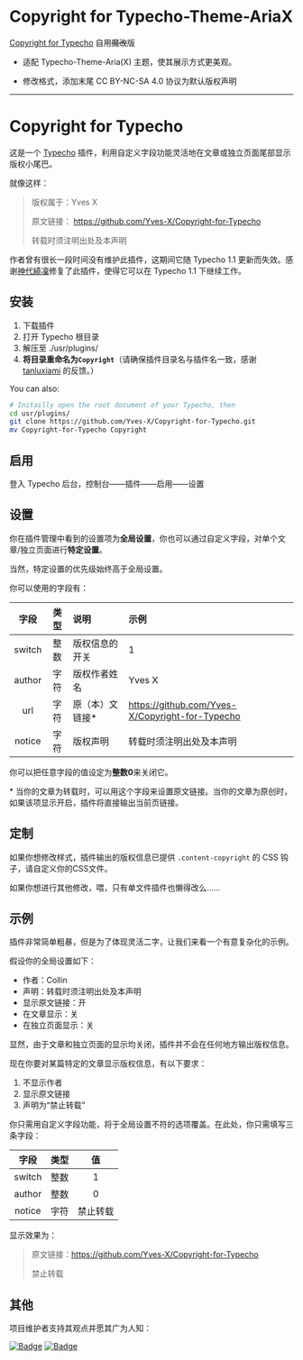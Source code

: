 # Copyright for Typecho-Theme-AriaX

[Copyright for Typecho](https://github.com/Yves-X/Copyright-for-Typecho) 自用~~魔改~~版

- 适配 Typecho-Theme-Aria(X) 主题，使其展示方式更美观。

- 修改格式，添加末尾 CC BY-NC-SA 4.0 协议为默认版权声明

---

# Copyright for Typecho

这是一个 [Typecho](https://github.com/typecho/typecho) 插件，利用自定义字段功能灵活地在文章或独立页面尾部显示版权小尾巴。

就像这样：

> 版权属于：Yves X
> 
> 原文链接： https://github.com/Yves-X/Copyright-for-Typecho
> 
> 转载时须注明出处及本声明

作者曾有很长一段时间没有维护此插件，这期间它随 Typecho 1.1 更新而失效。感谢[神代綺凜](https://github.com/YKilin)修复了此插件，使得它可以在 Typecho 1.1 下继续工作。

## 安装

1. 下载插件
2. 打开 Typecho 根目录
3. 解压至 ./usr/plugins/
4. **将目录重命名为`Copyright`**（请确保插件目录名与插件名一致，感谢 [tanluxiami](https://github.com/tanluxiami) 的反馈。）

You can also:

```bash
# Initailly open the root document of your Typecho, then
cd usr/plugins/
git clone https://github.com/Yves-X/Copyright-for-Typecho.git
mv Copyright-for-Typecho Copyright
```

## 启用

登入 Typecho 后台，控制台——插件——启用——设置

## 设置

你在插件管理中看到的设置项为**全局设置**，你也可以通过自定义字段，对单个文章/独立页面进行**特定设置**。

当然，特定设置的优先级始终高于全局设置。

你可以使用的字段有：

| 字段     | 类型  | 说明       | 示例                                              |
|:------:|:---:|:-------- |:----------------------------------------------- |
| switch | 整数  | 版权信息的开关  | 1                                               |
| author | 字符  | 版权作者姓名   | Yves X                                          |
| url    | 字符  | 原（本）文链接* | https://github.com/Yves-X/Copyright-for-Typecho |
| notice | 字符  | 版权声明     | 转载时须注明出处及本声明                                    |

你可以把任意字段的值设定为**整数0**来关闭它。

\* 当你的文章为转载时，可以用这个字段来设置原文链接。当你的文章为原创时，如果该项显示开启，插件将直接输出当前页链接。

## 定制

如果你想修改样式，插件输出的版权信息已提供 `.content-copyright` 的 CSS 钩子，请自定义你的CSS文件。

如果你想进行其他修改，喂，只有单文件插件也懒得改么……

## 示例

插件非常简单粗暴，但是为了体现灵活二字，让我们来看一个有意复杂化的示例。

假设你的全局设置如下：

- 作者：Collin
- 声明：转载时须注明出处及本声明
- 显示原文链接：开
- 在文章显示：关
- 在独立页面显示：关

显然，由于文章和独立页面的显示均关闭，插件并不会在任何地方输出版权信息。

现在你要对某篇特定的文章显示版权信息，有以下要求：

1. 不显示作者
2. 显示原文链接
3. 声明为“禁止转载”

你只需用自定义字段功能，将于全局设置不符的选项覆盖。在此处，你只需填写三条字段：

| 字段     | 类型  | 值    |
|:------:|:---:|:----:|
| switch | 整数  | 1    |
| author | 整数  | 0    |
| notice | 字符  | 禁止转载 |

显示效果为：

> 原文链接：https://github.com/Yves-X/Copyright-for-Typecho
> 
> 禁止转载

## 其他

项目维护者支持其观点并愿其广为人知：

[![Badge](https://img.shields.io/badge/link-996.icu-red.svg)](https://996.icu)
[![Badge](https://img.shields.io/badge/link-NPL%20(The%20996%20Prohibited%20License)-red.svg)](https://github.com/996icu/996.ICU/blob/master/LICENSE)
